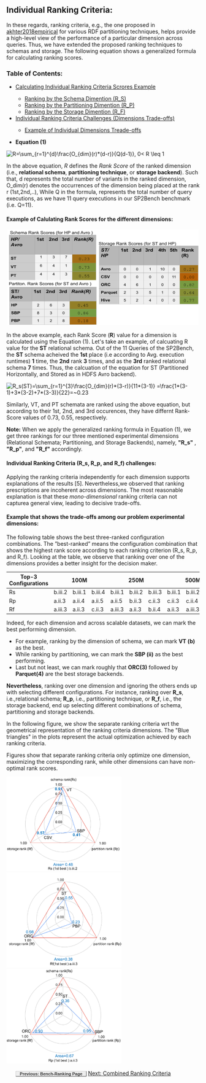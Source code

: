 ## Individual Ranking Criteria:

In these regards, ranking criteria, e.g., the one proposed in [akhter2018empirical](https://www.springerprofessional.de/en/an-empirical-evaluation-of-rdf-graph-partitioning-techniques/16257484) for various RDF partitioning techniques, helps provide a high-level view of the performance of a particular dimension across queries. Thus, we have extended the proposed ranking techniques to schemas and storage. The following equation shows a generalized formula for calculating ranking scores.

### Table of Contents:
<ul>
  <li><a href="#exampleRS">Calculating Individual Ranking Criteria Scrores Example</a></li>
    <ul>
        <li><a href="#exampleRS">Ranking by the Schema Dimention (R_S)</a></li>
        <li><a href="#exampleRS">Ranking by the Partitioning Dimention (R_P)</a></li>
        <li><a href="#exampleRS">Ranking by the Storage Dimention (R_F)</a></li>
    </ul>
  <li><a href="#challenges">Individual Ranking Criteria Challenges (Dimensions Trade-offs)</a></li>
      <ul>
        <li><a href="#exampletradeoff">Example of Individual Dimensions Treade-offs</a></li>
        </ul>
</ul>


- **Equation (1)**

<img src="https://latex.codecogs.com/gif.latex?R=\sum_{r=1}^{d}\frac{O_{dim}(r)*(d-r)}{Q(d-1)},&space;0<&space;R&space;\leq&space;1" title="R=\sum_{r=1}^{d}\frac{O_{dim}(r)*(d-r)}{Q(d-1)}, 0< R \leq 1" />


In the above equation, $R$ defines the *Rank Score* of the ranked dimension (i.e., **relational schema**, **partitioning technique**, or **storage backend**). Such that, d represents the total number of variants in the ranked dimension, O_dim(r) denotes the occurrences of the dimension being placed at the rank r (1st,2nd,..), While Q in the formula, represents the total number of query executions, as we have 11 query executions in our SP2Bench benchmark (i.e. Q=11).  

<h4 id="exampleRS"> Example of Calulating Rank Scores for the different dimensions:</h4>

<div style="text-align:center"> <img src="images/RankScoresCalculation.png" width="500" height="250" /> </div>

In the above example, each Rank Score (**R**) value for a dimension is calculated using the Equation (1). Let's take an example, of calcuating R value for the **ST** relational schema. Out of the 11 Queries of the SP2Bench, the **ST** schema acheived the **1st** place (i.e according to Avg. execution runtimes) **1** time, the **2nd** rank **3** times, and as the **3rd** ranked relational schema **7** times. Thus, the calcuation of the equation for ST (Partitioned Horizontally, and Stored as in HDFS Avro backend). 

<img src="https://latex.codecogs.com/gif.latex?R_s(ST)=\sum_{r=1}^{3}\frac{O_{dim}(r)*(3-r)}{11*(3-1)}&space;=\frac{1*(3-1)&plus;3*(3-2)&plus;7*(3-3)}{22}=~0.23" title="R_s(ST)=\sum_{r=1}^{3}\frac{O_{dim}(r)*(3-r)}{11*(3-1)} =\frac{1*(3-1)+3*(3-2)+7*(3-3)}{22}=~0.23" />

Similarly, VT, and PT schemata are ranked using the above equation, but according to their 1st, 2nd, and 3rd occurences, they have differnt Rank-Score values of 0.73, 0.55, respectively.

**Note:** When we apply the generalized ranking formula in Equation (1), we get three rankings for our three mentioned experimental dimensions (Relational Schemata; Partitioning, and Storage Backends), namely, **"R_s"** , **"R_p"**, and **"R_f"** accordingly. 


<h4 id="challenges"> Individual Ranking Criteria (R_s, R_p, and R_f) challenges: </h4>

Applying  the  ranking  criteria  independently for each dimension supports explanations of the results [5]. Nevertheless,we observed that ranking prescriptions  are incoherent across dimensions. The most reasonable explanation is that these *mono-dimensional* ranking criteria can not capturea general view, leading to decisive trade-offs.

<h4 id="exampletradeoff"> Example that shows the trade-offs among our problem experimental dimensions: </h4>

The following table shows  the  best three-ranked configuration combinations. The ”best-ranked” means the configuration combination that shows the highest rank  score according to each ranking criterion (R_s, R_p, and R_f). Looking at the table, we observe that ranking over one of the dimensions provides a better insight  for the decision maker.


<table class="tg">
<thead>
  <tr>
    <th class="tg-rvyq">Top-3 Configurations</th>
    <th class="tg-rvyq" colspan="3">100M</th>
    <th class="tg-rvyq" colspan="3">250M</th>
    <th class="tg-rvyq" colspan="3">500M</th>
  </tr>
</thead>
<tbody>
  <tr>
    <td class="tg-rvyq">Rs</td>
    <td class="tg-c3ow">b.iii.2</td>
    <td class="tg-c3ow">b.iii.1</td>
    <td class="tg-c3ow">b.iii.4</td>
    <td class="tg-c3ow">b.iii.1</td>
    <td class="tg-c3ow">b.iii.2</td>
    <td class="tg-c3ow">b.iii.3</td>
    <td class="tg-c3ow">b.iii.1</td>
    <td class="tg-c3ow">b.iii.2</td>
    <td class="tg-c3ow">b.iii.4</td>
  </tr>
  <tr>
    <td class="tg-rvyq">Rp</td>
    <td class="tg-c3ow">a.ii.3</td>
    <td class="tg-c3ow">a.ii.4</td>
    <td class="tg-c3ow">a.ii.5</td>
    <td class="tg-c3ow">a.ii.5</td>
    <td class="tg-c3ow">b.ii.3</td>
    <td class="tg-c3ow">c.ii.3</td>
    <td class="tg-c3ow">c.ii.3</td>
    <td class="tg-c3ow">c.ii.4</td>
    <td class="tg-c3ow">b.ii.5</td>
  </tr>
  <tr>
    <td class="tg-rvyq">Rf</td>
    <td class="tg-c3ow">a.iii.3</td>
    <td class="tg-c3ow">a.ii.3</td>
    <td class="tg-c3ow">c.ii.3</td>
    <td class="tg-c3ow">a.iii.3</td>
    <td class="tg-c3ow">a.ii.3</td>
    <td class="tg-c3ow">b.ii.4</td>
    <td class="tg-c3ow">a.ii.3</td>
    <td class="tg-c3ow">a.iii.3</td>
    <td class="tg-c3ow">b.i.4</td>
  </tr>
</tbody>
</table>


Indeed, for each dimension and across scalable datasets, we can mark the best performing dimension. 
- For example, ranking by the dimension of schema, we can mark **VT (b)** as the best. 
- While ranking by partitioning, we can mark the **SBP (ii)** as the best performing. 
- Last but not least, we can mark roughly that **ORC(3)** followed by **Parquet(4)** are the best storage backends.


**Nevertheless**, ranking over one dimension and ignoring the others ends up with selecting different configurations. For instance, ranking over **R_s**, i.e.,relational schema; **R_p**, i.e., partitioning technique, or **R_f**, i.e., the storage backend, end up selecting different combinations of schema, partitioning and storage backends.


In the following figure, we show the separate ranking criteria wrt the geometrical representation of the ranking criteria dimensions. The "Blue triangles" in the plots represent the actual optimization achieved by each ranking criteria. 

Figures show that separate ranking criteria only optimize one dimension, maximizing the corresponding rank, while other dimensions can have non-optimal rank scores. 

<p float="left">
  <img src="images/Rs1.png" width="300" />
  <img src="images/Rf1.png" width="300" /> 
  <img src="images/Rp1.png" width="300" />
</p>



<ul>
  <li style="display:inline;"><a href="#exampleRS" style="padding: 0px 10px; word-wrap: normal; display: inline-block;   font: bold 11px Arial; text-decoration: none;  background-color: #EEEEEE;  color: #333333;   border-top: 1px solid #CCCCCC;  border-right: 1px solid #333333;  border-bottom: 1px solid #333333;  border-left: 1px solid #CCCCCC;"> Previous: Bench-Ranking Page</a></li>
  <li style="display:inline;"><a href="#challenges">Next: Combined Ranking Criteria</a></li>
</ul>
  


